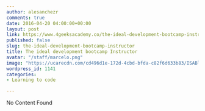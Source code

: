 ```yaml
---
author: alesanchezr
comments: true
date: 2016-04-20 04:00:00+00:00
layout: post
link: https://www.4geeksacademy.co/the-ideal-development-bootcamp-instructor/
published: false
slug: the-ideal-development-bootcamp-instructor
title: The ideal development bootcamp Instructor
avatar: "/staff/marcelo.png"
image: "https://ucarecdn.com/cd496d1e-172d-4cbd-bfda-c82f6d633b83/ISABlogCover.png"
wordpress_id: 1141
categories:
- Learning to code

---
```


No Content Found
